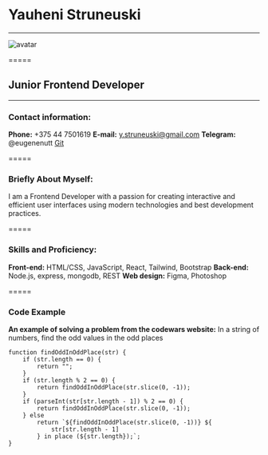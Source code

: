 # Yauheni Struneuski

---

![avatar](https://firebasestorage.googleapis.com/v0/b/opiniosphere.appspot.com/o/CV_avatar.jpeg?alt=media&token=2647f3da-60d9-4a29-b1c1-6d776bdcb6bd&_gl=1*npqa50*_ga*MTU5NjU3NjQwMC4xNjk0Njg0MzA5*_ga_CW55HF8NVT*MTY5NzgxMzgzNC4yOS4xLjE2OTc4MTM5OTAuNTEuMC4w)

=====

## Junior Frontend Developer

---

### Contact information:

**Phone:** +375 44 7501619
**E-mail:** y.struneuski@gmail.com
**Telegram:** @eugenenutt
[Git](https://github.com/jonyforest93)

=====

### Briefly About Myself:

I am a Frontend Developer with a passion for creating interactive and efficient
user interfaces using modern technologies and best development practices.

=====

### Skills and Proficiency:

**Front-end:** HTML/CSS, JavaScript, React, Tailwind, Bootstrap
**Back-end:** Node.js, express, mongodb, REST
**Web design:** Figma, Photoshop

=====

### Code Example

**An example of solving a problem from the codewars website:** In a string of numbers, find the odd values ​​in the odd places

```
function findOddInOddPlace(str) {
    if (str.length == 0) {
        return "";
    }
    if (str.length % 2 == 0) {
        return findOddInOddPlace(str.slice(0, -1));
    }
    if (parseInt(str[str.length - 1]) % 2 == 0) {
        return findOddInOddPlace(str.slice(0, -1));
    } else
        return `${findOddInOddPlace(str.slice(0, -1))} ${
            str[str.length - 1]
        } in place (${str.length});`;
}
```
